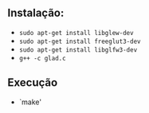 ## Instalação:

- `sudo apt-get install libglew-dev`
- `sudo apt-get install freeglut3-dev`
- `sudo apt-get install libglfw3-dev`
- `g++ -c glad.c`

## Execução

- `make'